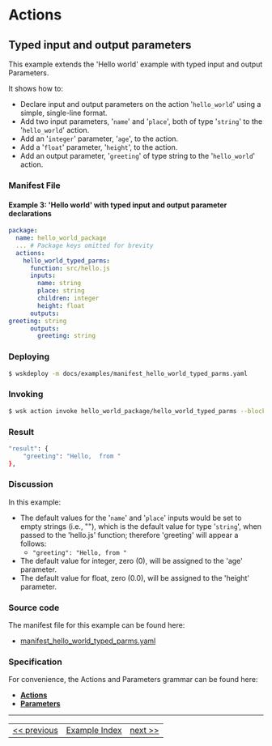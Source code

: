 # Actions

## Typed input and output parameters

This example extends the 'Hello world' example with typed input and output Parameters.

It shows how to:
- Declare input and output parameters on the action '```hello_world```' using a simple, single-line format.
- Add two input parameters, '```name```' and '```place```', both of type '```string```' to the '```hello_world```' action.
- Add an '```integer```' parameter, '```age```', to the action.
- Add a '```float```' parameter, '```height```', to the action.
- Add an output parameter, '```greeting```' of type string to the '```hello_world```' action.

### Manifest File

#### Example 3: 'Hello world' with typed input and output parameter declarations
```yaml
package:
  name: hello_world_package
  ... # Package keys omitted for brevity
  actions:
    hello_world_typed_parms:
      function: src/hello.js
      inputs:
        name: string
        place: string
        children: integer
        height: float
      outputs:
greeting: string
      outputs:
        greeting: string
```

### Deploying
```sh
$ wskdeploy -m docs/examples/manifest_hello_world_typed_parms.yaml
```

### Invoking
```sh
$ wsk action invoke hello_world_package/hello_world_typed_parms --blocking
```

### Result
```sh
"result": {
    "greeting": "Hello,  from "
},
```

### Discussion

In this example:

- The default values for the '```name```' and '```place```' inputs would be set to empty strings (i.e., \"\"), which is the default value for type '```string```', when passed to the 'hello.js' function; therefore 'greeting' will appear a follows:
  - ```"greeting": "Hello, from "```
- The default value for integer, zero (0), will be assigned to the 'age' parameter.
- The default value for float, zero (0.0), will be assigned to the 'height' parameter.

### Source code
The manifest file for this example can be found here:
- [manifest_hello_world_typed_parms.yaml](examples/manifest_hello_world_typed_parms.yaml)

### Specification
For convenience, the Actions and Parameters grammar can be found here:
- **[Actions](https://github.com/apache/incubator-openwhisk-wskdeploy/blob/master/specification/html/spec_actions.md#actions)**
- **[Parameters](https://github.com/apache/incubator-openwhisk-wskdeploy/blob/master/specification/html/spec_parameters.md#parameters)**

---
<!--
 Bottom Navigation
-->
<html>
<div align="center">
<table align="center">
  <tr>
    <td><a href="wskdeploy_action_fixed_parms.md#actions">&lt;&lt;&nbsp;previous</a></td>
    <td><a href="programming_guide.md#guided-examples">Example Index</a></td>
    <td><a href="wskdeploy_action_advanced_parms.md#actions">next&nbsp;&gt;&gt;</a></td>
  </tr>
</table>
</div>
</html>
